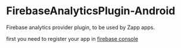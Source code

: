 # FirebaseAnalyticsPlugin-Android
Firebase analytics provider plugin, to be used by Zapp apps.

first you need to register your app in [firebase console](https://console.firebase.google.com)